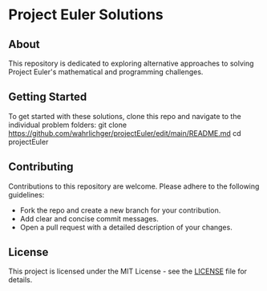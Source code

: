 # Project Euler Solutions

## About
This repository is dedicated to exploring alternative approaches to solving Project Euler's mathematical and programming challenges. 

## Getting Started
To get started with these solutions, clone this repo and navigate to the individual problem folders:
git clone https://github.com/wahrlichger/projectEuler/edit/main/README.md
cd projectEuler


## Contributing
Contributions to this repository are welcome. Please adhere to the following guidelines:
- Fork the repo and create a new branch for your contribution.
- Add clear and concise commit messages.
- Open a pull request with a detailed description of your changes.

## License
This project is licensed under the MIT License - see the [LICENSE](LICENSE) file for details.
